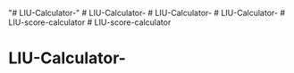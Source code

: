"# LIU-Calculator-" 
#   L I U - C a l c u l a t o r -  
 #   L I U - C a l c u l a t o r -  
 #   L I U - C a l c u l a t o r -  
 #   L I U - s c o r e - c a l c u l a t o r  
 # LIU-score-calculator
# LIU-Calculator-
